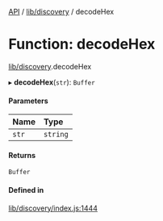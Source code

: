 [API](../README.md) / [lib/discovery](../modules/lib_discovery.md) / decodeHex

# Function: decodeHex

[lib/discovery](../modules/lib_discovery.md).decodeHex

▸ **decodeHex**(`str`): `Buffer`

#### Parameters

| Name  | Type     |
| :---- | :------- |
| `str` | `string` |

#### Returns

`Buffer`

#### Defined in

[lib/discovery/index.js:1444](https://github.com/digidem/mapeo-core-next/blob/8584770/lib/discovery/index.js#L1444)
